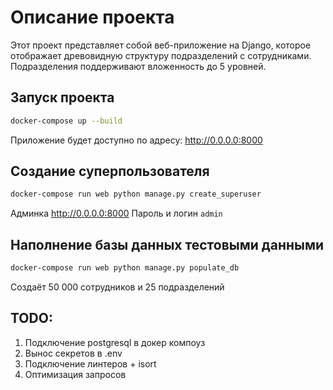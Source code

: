 # Описание проекта

Этот проект представляет собой веб-приложение на Django, которое отображает древовидную структуру подразделений с сотрудниками. Подразделения поддерживают вложенность до 5 уровней.

## Запуск проекта

```bash
docker-compose up --build
```
Приложение будет доступно по адресу: http://0.0.0.0:8000

## Создание суперпользователя

```bash
docker-compose run web python manage.py create_superuser
```
Админка http://0.0.0.0:8000 Пароль и логин `admin`

## Наполнение базы данных тестовыми данными

```bash
docker-compose run web python manage.py populate_db
```
Создаёт 50 000 сотрудников и 25 подразделений

## TODO:
1. Подключение postgresql в докер компоуз
2. Вынос секретов в .env
3. Подключение линтеров + isort
4. Оптимизация запросов